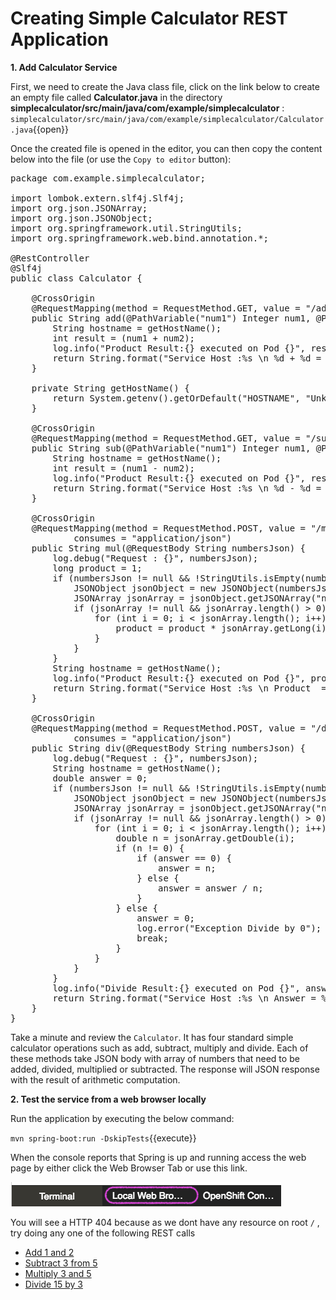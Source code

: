 # Creating Simple Calculator REST Application

**1. Add Calculator Service**

First, we need to create the Java class file, click on the link below to create an empty file called **Calculator.java** in the directory **simplecalculator/src/main/java/com/example/simplecalculator** : ``
simplecalculator/src/main/java/com/example/simplecalculator/Calculator.java``{{open}}

Once the created file is opened in the editor, you can then copy the content below into the file (or use the `Copy to editor` button):

<pre class="file" data-filename="simplecalculator/src/main/java/com/example/simplecalculator/Calculator.java" data-target="replace">
package com.example.simplecalculator;

import lombok.extern.slf4j.Slf4j;
import org.json.JSONArray;
import org.json.JSONObject;
import org.springframework.util.StringUtils;
import org.springframework.web.bind.annotation.*;

@RestController
@Slf4j
public class Calculator {

    @CrossOrigin
    @RequestMapping(method = RequestMethod.GET, value = "/add/{num1}/{num2}", produces = "text/plain")
    public String add(@PathVariable("num1") Integer num1, @PathVariable("num2") Integer num2) {
        String hostname = getHostName();
        int result = (num1 + num2);
        log.info("Product Result:{} executed on Pod {}", result, hostname);
        return String.format("Service Host :%s \n %d + %d = %d", hostname, num1, num2, result);
    }

    private String getHostName() {
        return System.getenv().getOrDefault("HOSTNAME", "Unknown");
    }

    @CrossOrigin
    @RequestMapping(method = RequestMethod.GET, value = "/sub/{num1}/{num2}", produces = "text/plain")
    public String sub(@PathVariable("num1") Integer num1, @PathVariable("num2") Integer num2) {
        String hostname = getHostName();
        int result = (num1 - num2);
        log.info("Product Result:{} executed on Pod {}", result, hostname);
        return String.format("Service Host :%s \n %d - %d = %d", hostname, num1, num2, result);
    }

    @CrossOrigin
    @RequestMapping(method = RequestMethod.POST, value = "/mul", produces = "text/plain",
            consumes = "application/json")
    public String mul(@RequestBody String numbersJson) {
        log.debug("Request : {}", numbersJson);
        long product = 1;
        if (numbersJson != null && !StringUtils.isEmpty(numbersJson)) {
            JSONObject jsonObject = new JSONObject(numbersJson);
            JSONArray jsonArray = jsonObject.getJSONArray("numbers");
            if (jsonArray != null && jsonArray.length() > 0) {
                for (int i = 0; i < jsonArray.length(); i++) {
                    product = product * jsonArray.getLong(i);
                }
            }
        }
        String hostname = getHostName();
        log.info("Product Result:{} executed on Pod {}", product, hostname);
        return String.format("Service Host :%s \n Product  = %d", hostname, product);
    }

    @CrossOrigin
    @RequestMapping(method = RequestMethod.POST, value = "/div", produces = "text/plain",
            consumes = "application/json")
    public String div(@RequestBody String numbersJson) {
        log.debug("Request : {}", numbersJson);
        String hostname = getHostName();
        double answer = 0;
        if (numbersJson != null && !StringUtils.isEmpty(numbersJson)) {
            JSONObject jsonObject = new JSONObject(numbersJson);
            JSONArray jsonArray = jsonObject.getJSONArray("numbers");
            if (jsonArray != null && jsonArray.length() > 0) {
                for (int i = 0; i < jsonArray.length(); i++) {
                    double n = jsonArray.getDouble(i);
                    if (n != 0) {
                        if (answer == 0) {
                            answer = n;
                        } else {
                            answer = answer / n;
                        }
                    } else {
                        answer = 0;
                        log.error("Exception Divide by 0");
                        break;
                    }
                }
            }
        }
        log.info("Divide Result:{} executed on Pod {}", answer, hostname);
        return String.format("Service Host :%s \n Answer = %f", hostname, answer);
    }
}
</pre>

Take a minute and review the `Calculator`. It has four standard simple calculator operations such as add, subtract, multiply and divide.  Each of these methods take JSON body with array of numbers that need to be added, divided, multiplied or subtracted.  The response will JSON response with the result of arithmetic computation.

**2. Test the service from a web browser locally**

Run the application by executing the below command:

``mvn spring-boot:run -DskipTests``{{execute}}

When the console reports that Spring is up and running access the web page by either click the Web Browser Tab or use this link.

![Local Web Browser Tab](../assets/web-browser-tab.png)

You will see a HTTP 404 because as we dont have any resource on root `/` , try doing any one of the following REST calls

* [Add 1 and 2 ](http://[[HOST_SUBDOMAIN]]-8080-[[KATACODA_HOST]].environments.katacoda.com/add/1/2)
* [Subtract 3 from 5  ](http://[[HOST_SUBDOMAIN]]-8080-[[KATACODA_HOST]].environments.katacoda.com/sub/5/3)
* [Multiply 3 and 5 ](http://[[HOST_SUBDOMAIN]]-8080-[[KATACODA_HOST]].environments.katacoda.com/mul/3/5)
* [Divide 15 by 3 ](http://[[HOST_SUBDOMAIN]]-8080-[[KATACODA_HOST]].environments.katacoda.com/div/3/5)